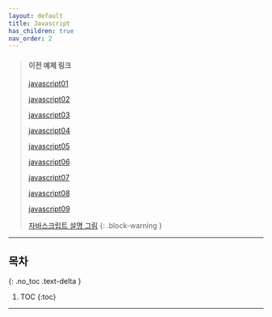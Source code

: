 ```yaml
---
layout: default
title: Javascript
has_children: true
nav_order: 2
---
```


>#### 이전 예제 링크
>
> [javascript01](http://qwerew.cafe24.com/example/javascript/javascript01.html)
>
> [javascript02](http://qwerew.cafe24.com/example/javascript/javascript02.html)
>
> [javascript03](http://qwerew.cafe24.com/example/javascript/javascript03.html)
>
> [javascript04](http://qwerew.cafe24.com/example/javascript/javascript04.html)
>
> [javascript05](http://qwerew.cafe24.com/example/javascript/javascript05.html)
>
> [javascript06](http://qwerew.cafe24.com/example/javascript/javascript06.html)
>
> [javascript07](http://qwerew.cafe24.com/example/javascript/javascript07.html)
>
> [javascript08](http://qwerew.cafe24.com/example/javascript/javascript08.html)
>
> [javascript09](http://qwerew.cafe24.com/example/javascript/javascript09.html)
>
> [자바스크립트 설명 그림](https://app.diagrams.net/#G1uRsu0G43BE0Q2dHJKjwWZjEfb0O0g-iW)
{: .block-warning }

---
 ## 목차
 {: .no_toc .text-delta }

 1. TOC
{:toc}

---